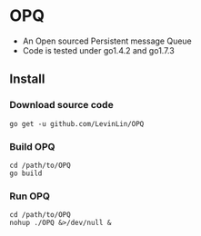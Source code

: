 # OPQ
* An Open sourced Persistent message Queue  
* Code is tested under go1.4.2 and go1.7.3
## Install
### Download source code
```shell
go get -u github.com/LevinLin/OPQ
```
### Build OPQ
```console
cd /path/to/OPQ
go build
```
### Run OPQ
```console
cd /path/to/OPQ
nohup ./OPQ &>/dev/null &
```

